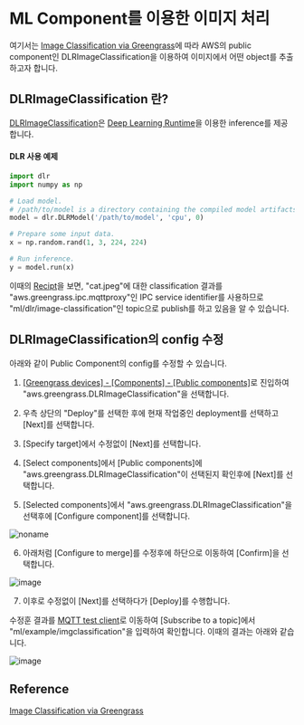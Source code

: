 # ML Component를 이용한 이미지 처리 

여기서는 [Image Classification via Greengrass](https://catalog.us-east-1.prod.workshops.aws/workshops/5ecc2416-f956-4273-b729-d0d30556013f/en-US/chapter7-ml/10-step1)에 따라 AWS의 public component인 DLRImageClassification을 이용하여 이미지에서 어떤 object를 추출하고자 합니다.

## DLRImageClassification 란?

[DLRImageClassification](https://docs.aws.amazon.com/greengrass/v2/developerguide/dlr-image-classification-component.html?icmpid=docs_gg_console)은 [Deep Learning Runtime](https://github.com/neo-ai/neo-ai-dlr)을 이용한 inference를 제공합니다. 

#### DLR 사용 예제 

```python
import dlr
import numpy as np

# Load model.
# /path/to/model is a directory containing the compiled model artifacts (.so, .params, .json)
model = dlr.DLRModel('/path/to/model', 'cpu', 0)

# Prepare some input data.
x = np.random.rand(1, 3, 224, 224)

# Run inference.
y = model.run(x)
```

이때의 [Recipt](https://github.com/kyopark2014/iot-greengrass/blob/main/recipe-DLRImageClassification.json)을 보면, "cat.jpeg"에 대한 classification 결과를 "aws.greengrass.ipc.mqttproxy"인 IPC service identifier를 사용하므로 "ml/dlr/image-classification"인 topic으로 publish를 하고 있음을 알 수 있습니다.  

## DLRImageClassification의 config 수정 

아래와 같이 Public Component의 config를 수정할 수 있습니다. 


1) [[Greengrass devices] - [Components] - [Public components]](https://ap-northeast-2.console.aws.amazon.com/iot/home?region=ap-northeast-2#/greengrass/v2/components/public)로 진입하여 "aws.greengrass.DLRImageClassification"을 선택합니다. 

2) 우측 상단의 "Deploy"를 선택한 후에 현재 작업중인 deployment를 선택하고 [Next]를 선택합니다. 

3) [Specify target]에서 수정없이 [Next]를 선택합니다. 

4) [Select components]에서 [Public components]에 "aws.greengrass.DLRImageClassification"이 선택된지 확인후에 [Next]를 선택합니다. 

5) [Selected components]에서 "aws.greengrass.DLRImageClassification"을 선택후에 [Configure component]를 선택합니다. 

![noname](https://user-images.githubusercontent.com/52392004/184886249-4870bebf-c8f0-42fc-82e8-79f8585e979d.png)

6) 아래처럼 [Configure to merge]를 수정후에 하단으로 이동하여 [Confirm]을 선택합니다. 

![image](https://user-images.githubusercontent.com/52392004/184886451-9e51a7e7-c769-47a5-9027-448517e197b8.png)

7) 이후로 수정없이 [Next]를 선택하다가 [Deploy]를 수행합니다. 

수정훈 결과를 [MQTT test client](https://ap-northeast-2.console.aws.amazon.com/iot/home?region=ap-northeast-2#/test)로 이동하여 [Subscribe to a topic]에서 "ml/example/imgclassification"을 입력하여 확인합니다. 이때의 결과는 아래와 같습니다. 

![image](https://user-images.githubusercontent.com/52392004/184887802-1a336929-9f4a-4c9b-acc3-99e4c2a88b9c.png)




## Reference

[Image Classification via Greengrass](https://catalog.us-east-1.prod.workshops.aws/workshops/5ecc2416-f956-4273-b729-d0d30556013f/en-US/chapter7-ml/10-step1)
